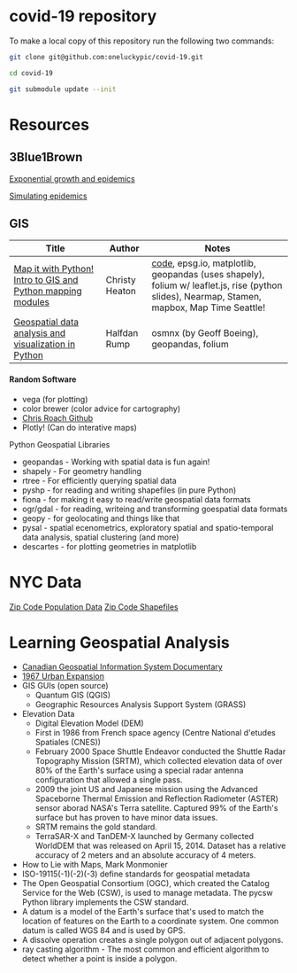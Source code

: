 # covid-19 repository

To make a local copy of this repository run the following two commands:

```bash
git clone git@github.com:oneluckypic/covid-19.git

cd covid-19

git submodule update --init
```

# Resources

## 3Blue1Brown

[Exponential growth and epidemics](https://www.youtube.com/watch?v=Kas0tIxDvrg)

[Simulating epidemics](https://www.youtube.com/watch?v=gxAaO2rsdIs)

## GIS
|Title|Author|Notes
|-----|------|-----
|[Map it with Python! Intro to GIS and Python mapping modules](https://www.youtube.com/watch?v=wsSEKm-rU6U)|Christy Heaton|[code](https://github.com/christyheaton/mapitwithpython), epsg.io, matplotlib, geopandas (uses shapely), folium w/ leaflet.js, rise (python slides), Nearmap, Stamen, mapbox, Map Time Seattle!
|[Geospatial data analysis and visualization in Python](https://www.youtube.com/watch?v=Yd5oEIBFQ_E)|Halfdan Rump|osmnx (by Geoff Boeing), geopandas, folium

#### Random Software
 * vega (for plotting)
 * color brewer (color advice for cartography)
 * [Chris Roach Github](https://github.com/croach)
 * Plotly!  (Can do interative maps)

Python Geospatial Libraries
 * geopandas - Working with spatial data is fun again!
 * shapely - For geometry handling
 * rtree - For efficiently querying spatial data
 * pyshp - for reading and writing shapefiles (in pure Python)
 * fiona - for making it easy to read/write geospatial data formats
 * ogr/gdal - for reading, writeing and transforming goespatial data formats
 * geopy - for geolocating and things like that
 * pysal - spatial ecenometrics, exploratory spatial and spatio-temporal data analysis, spatial clustering (and more)
 * descartes - for plotting geometries in matplotlib

# NYC Data
[Zip Code Population Data](https://data.cityofnewyork.us/City-Government/Demographic-Statistics-By-Zip-Code/kku6-nxdu )
[Zip Code Shapefiles](https://data.cityofnewyork.us/Business/Zip-Code-Boundaries/i8iw-xf4u)

# Learning Geospatial Analysis

* [Canadian Geospatial Information System Documentary](https://www.youtube.com/watch?v=3VLGvWEuZxI&feature=youtu.be)
* [1967 Urban Expansion](https://www.youtube.com/watch?v=xj8DQ7IQ8_o)
* GIS GUIs (open source)
  * Quantum GIS (QGIS)
  * Geographic Resources Analysis Support System (GRASS)
* Elevation Data
  * Digital Elevation Model (DEM)
  * First in 1986 from French space agency (Centre National d'etudes Spatiales (CNES))
  * February 2000 Space Shuttle Endeavor conducted the Shuttle Radar Topography Mission (SRTM), which collected elevation data of over 80% of the Earth's surface using a special radar antenna configuration that allowed a single pass.
  * 2009 the joint US and Japanese mission using the Advanced Spaceborne Thermal Emission and Reflection Radiometer (ASTER) sensor aborad NASA's Terra satellite.  Captured 99% of the Earth's surface but has proven to have minor data issues.
  * SRTM remains the gold standard.
  * TerraSAR-X and TanDEM-X launched by Germany collected WorldDEM that was released on April 15, 2014.  Dataset has a relative accuracy of 2 meters and an absolute accuracy of 4 meters.
 * How to Lie with Maps, Mark Monmonier
 * ISO-19115(-1)(-2)(-3) define standards for geospatial metadata
 * The Open Geospatial Consortium (OGC), which created the Catalog Service for the Web (CSW), is used to manage metadata. The pycsw Python library implements the CSW standard.
 * A datum is a model of the Earth's surface that's used to match the location of features on the Earth to a coordinate system. One common datum is called WGS 84 and is used by GPS.
 * A dissolve operation creates a single polygon out of adjacent polygons.
 * ray casting algorithm - The most common and efficient algorithm to detect whether a point is inside a polygon.



